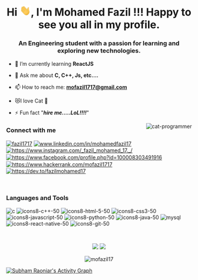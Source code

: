 <h1 align="center" >Hi <img src="https://raw.githubusercontent.com/ptprashanttripathi/ptprashanttripathi/master/hi.gif" alt="wave" width="30px">, I'm Mohamed Fazil !!! Happy to see you all in my profile.</h1>
<h3 align="center">An Engineering student with a passion for learning and exploring new technologies.</h3>

- 🌱 I’m currently learning **ReactJS**

- 💬 Ask me about **C, C++, Js, etc....**

- 📫 How to reach me: **mofazil1717@gmail.com**

- 😻I love Cat 🐾

- ⚡ Fun fact "***hire me.....LoL!!!!***"
<img src="https://c.tenor.com/hHaVzeiH-hcAAAAC/imsickofwork-technologysu-x.gif" alt="cat-programmer" align="right">
<h3 align="left">Connect with me</h3>
<p align="left">
<a href="https://twitter.com/fazil1717" target="blank"><img align="center" src="https://user-images.githubusercontent.com/85509306/138258874-23d2ae16-e102-4b61-b737-9fc6f81e556b.png" alt="fazil1717" height="50" width="50" /></a>
<a href="https://www.linkedin.com/in/mohamedfazil17/" target="blank"><img align="center" src="https://user-images.githubusercontent.com/85509306/138258869-61a34a74-0994-48b5-bc35-1427299bb38c.png" alt="www.linkedin.com/in/mohamedfazil17" height="50" width="50" /></a>
<a href="https://www.instagram.com/_fazil_mohamed_17._/" target="blank"><img align="center" src="https://user-images.githubusercontent.com/85509306/138258865-1de4ac87-cf80-4d41-b7e6-6cd0769024d4.png" alt="https://www.instagram.com/_fazil_mohamed_17._/" height="50" width="50" /></a>
<a href="https://www.facebook.com/profile.php?id=100008303491916" target="blank"><img align="center" src="https://user-images.githubusercontent.com/85509306/138258859-996c5bd4-dcc5-4128-a2c9-c9f70709f84a.png" alt="https://www.facebook.com/profile.php?id=100008303491916" height="50" width="50" /></a>
<a href="https://www.hackerrank.com/mofazil1717" target="blank"><img align="center" src="https://user-images.githubusercontent.com/85509306/138258881-7cb45f97-3d79-46d1-882e-1b7b5b919003.png" alt="https://www.hackerrank.com/mofazil1717" height="43" width="43" /></a>
<a href="https://dev.to/fazilmohamed17" target="blank"><img align="center" src="https://user-images.githubusercontent.com/85509306/138258878-f883eb74-67f0-4d51-84a1-75a36cb7592c.png" alt="https://dev.to/fazilmohamed17" height="50" width="50" /></a>
</p>
<br>
<h3 align="left">Languages and Tools</h3>

![c](https://user-images.githubusercontent.com/85509306/138152751-0f3ab8c8-228c-4779-b2b9-6257bcc4ae56.png)
![icons8-c++-50](https://user-images.githubusercontent.com/85509306/138154133-20b5ae8f-f50b-4b3a-aea2-fcbb9a561b80.png)
![icons8-html-5-50](https://user-images.githubusercontent.com/85509306/138154169-1f4b4be6-445a-41f2-9ac7-35758be2ae3a.png)
![icons8-css3-50](https://user-images.githubusercontent.com/85509306/138154185-7420f31a-1825-4d52-9d79-8b068ef12dc7.png)
![icons8-javascript-50](https://user-images.githubusercontent.com/85509306/138154180-b3a20378-a7be-4894-adbb-b95e74ae1071.png)
![icons8-python-50](https://user-images.githubusercontent.com/85509306/138153899-82919014-79b1-4059-8412-f5b37059a4a7.png)
![icons8-java-50](https://user-images.githubusercontent.com/85509306/138153909-336e0b2d-2831-4809-9768-c6593aaf4eaa.png)
![mysql](https://user-images.githubusercontent.com/85509306/138153925-5222ad69-b16f-4d5a-9303-5718d623a063.png)
![icons8-react-native-50](https://user-images.githubusercontent.com/85509306/138153934-cd97913c-04a4-4581-b4f5-53a1194ac141.png)
![icons8-git-50](https://user-images.githubusercontent.com/85509306/138153946-8a59baca-39d8-4f33-b729-5fd799ca1fbb.png)

<br>
<p align="center">
  <img width="48%" src="https://github-readme-stats.vercel.app/api?username=mofazil17&show_icons=true&theme=chartreuse-dark" />
  <img width="28%" src="https://github-readme-stats.vercel.app/api/top-langs/?username=mofazil17&theme=chartreuse-dark" />
</p>

<p style="margin:10px;" align="center"><img align="center" src="https://github-readme-streak-stats.herokuapp.com/?user=mofazil17&theme=chartreuse-dark" alt="mofazil17" /></p>

<a href="https://github.com/SubhamRaoniar28/github-readme-activity-graph"><img alt="Subham Raoniar's Activity Graph" src="https://activity-graph.herokuapp.com/graph?username=mofazil17&bg_color=000000&color=7FFE00&line=197300&point=00ADFE&hide_border=false&border_radius=5" /></a>
